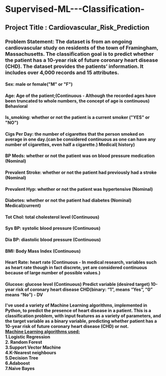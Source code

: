 # Supervised-ML---Classification-
## Project Title : Cardiovascular_Risk_Prediction
### Problem Statement: The dataset is from an ongoing cardiovascular study on residents of the town of Framingham, Massachusetts. The classification goal is to predict whether the patient has a 10-year risk of future coronary heart disease (CHD). The dataset provides the patients’ information. It includes over 4,000 records and 15 attributes.                                                                                                                                                                       
#### Sex: male or female("M" or "F")
#### Age: Age of the patient;(Continuous - Although the recorded ages have been truncated to whole numbers, the concept of age is continuous) Behavioral
#### Is_smoking: whether or not the patient is a current smoker ("YES" or "NO")
#### Cigs Per Day: the number of cigarettes that the person smoked on average in one day.(can be considered continuous as one can have any number of cigarettes, even half a cigarette.) Medical( history)
#### BP Meds: whether or not the patient was on blood pressure medication (Nominal)
#### Prevalent Stroke: whether or not the patient had previously had a stroke (Nominal)
#### Prevalent Hyp: whether or not the patient was hypertensive (Nominal)
#### Diabetes: whether or not the patient had diabetes (Nominal) Medical(current)
#### Tot Chol: total cholesterol level (Continuous)
#### Sys BP: systolic blood pressure (Continuous)
#### Dia BP: diastolic blood pressure (Continuous)
#### BMI: Body Mass Index (Continuous)
#### Heart Rate: heart rate (Continuous - In medical research, variables such as heart rate though in fact discrete, yet are considered continuous because of large number of possible values.)
#### Glucose: glucose level (Continuous) Predict variable (desired target) 10-year risk of coronary heart disease CHD(binary: “1”, means “Yes”, “0” means “No”) - DV                                                                                                                                                                                                                                                                                                                                                         <br><br> I've used a variety of Machine Learning algorithms, implemented in Python, to predict the presence of heart disease in a patient. This is a classification problem, with input features as a variety of parameters, and the target variable as a binary variable, predicting whether patient has a 10-year risk of future coronary heart disease (CHD) or not. <br>                                                                                                                                                          <u> Machine Learning algorithms used: </u> <br>                                                                                                                       1.Logistic Regression <br>                                                                                                                                                  2. Random Forest  <br>                                                                                                                                                     3.Support Vector Machine  <br>                                                                                                                                             4.K-Nearest neighbours  <br>                                                                                                                                                5.Decision Tree   <br>                                                                                                                                                      6.Adaboost   <br>                                                                                                                                                         7.Naive Bayes  <br>
